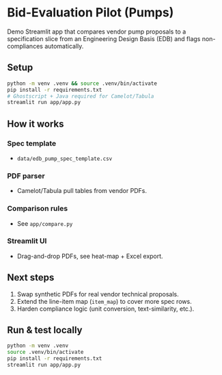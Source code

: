 # Bid-Evaluation Pilot (Pumps)

Demo Streamlit app that compares vendor pump proposals to a
specification slice from an Engineering Design Basis (EDB) and flags
non-compliances automatically.

## Setup

```bash
python -m venv .venv && source .venv/bin/activate
pip install -r requirements.txt
# Ghostscript + Java required for Camelot/Tabula
streamlit run app/app.py
```

## How it works

### Spec template

- `data/edb_pump_spec_template.csv`

### PDF parser

- Camelot/Tabula pull tables from vendor PDFs.

### Comparison rules

- See `app/compare.py`

### Streamlit UI

- Drag-and-drop PDFs, see heat-map + Excel export.

## Next steps

1. Swap synthetic PDFs for real vendor technical proposals.
2. Extend the line-item map (`item_map`) to cover more spec rows.
3. Harden compliance logic (unit conversion, text-similarity, etc.).

## Run & test locally

```bash
python -m venv .venv
source .venv/bin/activate
pip install -r requirements.txt
streamlit run app/app.py
```
